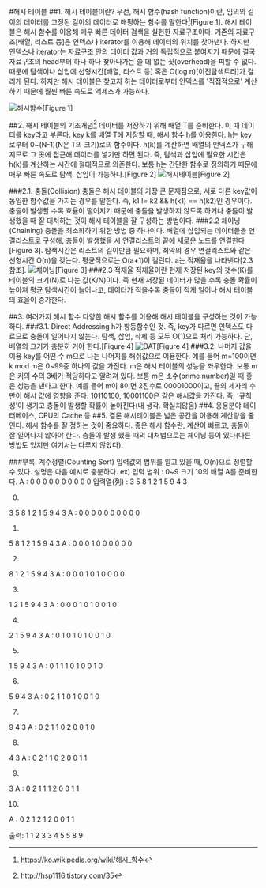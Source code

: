 #해시 테이블
##1. 해시 테이블이란?
우선, 해시 함수(hash function)이란, 임의의 길이의 데이터를 고정된 길이의 데이터로 매핑하는 함수를 말한다[^1][Figure 1]. 해시 테이블은 해시 함수를 이용해 매우 빠른 데이터 검색을 실현한 자료구조이다. 기존의 자료구조[배열, 리스트 등]은 인덱스나 iterator를 이용해 데이터의 위치를 찾아낸다. 하지만 인덱스나 iterator는 자료구조 안의 데이터 값과 거의 독립적으로 붙여지기 때문에 결국 자료구조의 head부터 하나 하나 찾아나가는 쓸 데 없는 짓(overhead)을 피할 수 없다. 때문에 탐색이나 삽입에 선형시간[배열, 리스트 등] 혹은  O(log n)[이진탐색트리]가 걸리게 된다. 하지만 해시 테이블은 찾고자 하는 데이터로부터 인덱스를 '직접적으로' 계산하기 때문에 훨씬 빠른 속도로 액세스가 가능하다.

![해시함수](https://upload.wikimedia.org/wikipedia/commons/5/58/Hash_table_4_1_1_0_0_1_0_LL.svg)[Figure 1]








##2. 해시 테이블의 기초개념[^2]
데이터를 저장하기 위해 배열 T를 준비한다. 이 때 데이터를 key라고 부른다. key k를 배열 T에 저장할 때, 해시 함수 h를 이용한다. h는 key로부터 0~(N-1)(N은 T의 크기)로의 함수이다. h(k)를 계산하면 배열의 인덱스가 구해지므로 그 곳에 접근해 데이터를 넣기만 하면 된다. 즉, 탐색과 삽입에 필요한 시간은 h(k)를 계산하는 시간에 절대적으로 의존한다. 보통 h는 간단한 함수로 정의하기 때문에 매우 빠른 속도로 탐색, 삽입이 가능하다.[Figure 2]
![해시테이블](http://staff.ustc.edu.cn/~csli/graduate/algorithms/book6/222_a.gif)[Figure 2]

###2.1. 충돌(Collision)
충돌은 해시 테이블의 가장 큰 문제점으로, 서로 다른 key값이 동일한 함수값을 가지는 경우를 말한다. 즉, k1 != k2 && h(k1) == h(k2)인 경우이다. 충돌이 발생할 수록 효율이 떨어지기 때문에 충돌을 발생하지 않도록 하거나 충돌이 발생했을 때 잘 대처하는 것이 해시 테이블을 잘 구성하는 방법이다.
###2.2 체이닝(Chaining)
충돌을 최소화하기 위한 방법 중 하나이다. 배열에 삽입되는 데이터들을 연결리스트로 구성해, 충돌이 발생했을 시 연결리스트의 끝에 새로운 노드를 연결한다[Figure 3]. 탐색시간은 리스트의 길이만큼 필요하며, 최악의 경우 연결리스트와 같은 선형시간 O(n)을 갖는다. 평균적으로는 O(a+1)이 걸린다. a는 적재율을 나타낸다[2.3 참조].
![체이닝](http://staff.ustc.edu.cn/~csli/graduate/algorithms/book6/223_a.gif)[Figure 3]
###2.3 적재율
적재율이란 현재 저장된 key의 갯수(K)를 테이블의 크기(N)로 나눈 값(K/N)이다. 즉 현재 저장된 데이터가 많을 수록 충돌 확률이 높아져 평균 탐색시간이 늘어나고, 데이터가 적을수록 충돌이 적게 일어나 해시 테이블의 효율이 증가한다.


##3. 여러가지 해시 함수
다양한 해시 함수를 이용해 해시 테이블을 구성하는 것이 가능하다.
###3.1. Direct Addressing
h가 항등함수인 것. 즉, key가 다르면 인덱스도 다르므로 충돌이 일어나지 않는다. 탐색, 삽입, 삭제 등 모두 O(1)으로 처리 가능하다. 단, 배열의 크기가 충분히 커야 한다.[Figure 4]
![DAT](http://staff.ustc.edu.cn/~csli/graduate/algorithms/book6/220_a.gif)[Figure 4]
###3.2. 나머지 값을 이용
key를 어떤 수 m으로 나는 나머지를 해쉬값으로 이용한다. 예를 들어 m=100이면 k mod m은 0~99중 하나의 값을 가진다. m은 해시 테이블의 성능을 좌우한다. 보통 m은 키의 수의 3배가 적당하다고 알려져 있다.
보통 m은 소수(prime number)일 때 좋은 성능을 낸다고 한다. 예를 들어 m이 8이면 2진수로 00001000이고, 끝의 세자리 수만이 해시 값에 영향을 준다. 10110100, 10001100은 같은 해시값을 가진다. 즉, '규칙성'이 생기고 충돌이 발생할 확률이 높아진다(내 생각. 확실치않음)
##4. 응용분야
데이터베이스, CPU의 Cache 등
##5. 결론
해시테이블은 넓은 공간을 이용해 계산량을 줄인다. 해시 함수를 잘 정하는 것이 중요하다. 좋은 해시 함수란, 계산이 빠르고, 충돌이 잘 일어나지 않아야 한다. 충돌이 발생 했을 때의 대처법으로는 체이닝 등이 있다(다른 방법도 있지만 여기서는 다루지 않았다).

###부록. 계수정렬(Counting Sort)
입력값의 범위를 알고 있을 때, O(n)으로 정렬할 수 있다. 설명은 다음 예시로 충분하다.
ex)
입력 범위 : 0~9
크기 10의 배열 A를 준비한다.
A     : 0 0 0 0 0 0 0 0 0 0
입력열(列) : 3 5 8 1 2 1 5 9 4 3


0.
3 5 8 1 2 1 5 9 4 3
A : 0 0 0 0 0 0 0 0 0 0

1.
5 8 1 2 1 5 9 4 3
A : 0 0 0 1 0 0 0 0 0 0 

2.
8 1 2 1 5 9 4 3
A : 0 0 0 1 0 1 0 0 0 0

3.
1 2 1 5 9 4 3
A : 0 0 0 1 0 1 0 0 1 0

4.
2 1 5 9 4 3
A : 0 1 0 1 0 1 0 0 1 0

5.
1 5 9 4 3
A : 0 1 1 1 0 1 0 0 1 0

6.
5 9 4 3
A : 0 2 1 1 0 1 0 0 1 0

7.
9 4 3
A : 0 2 1 1 0 2 0 0 1 0

8.
4 3
A : 0 2 1 1 0 2 0 0 1 1

9.
3
A : 0 2 1 1 1 2 0 0 1 1

10.

A : 0 2 1 2 1 2 0 0 1 1

출력: 1 1 2 3 3 4 5 5 8 9
[^1]: https://ko.wikipedia.org/wiki/해시_함수
[^2]: http://hsp1116.tistory.com/35
